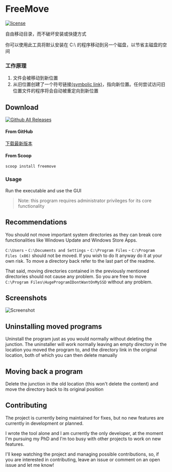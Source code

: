 # FreeMove
[![license](https://img.shields.io/github/license/ImDema/FreeMove.svg)](https://github.com/imDema/FreeMove/blob/master/LICENSE.txt)

自由移动目录，而不破坏安装或快捷方式

你可以使用此工具将默认安装在 C:\ 的程序移动到另一个磁盘，以节省主磁盘的空间

### 工作原理
1. 文件会被移动到新位置
2. 从旧位置创建了一个符号链接[(symbolic link)](https://www.wikiwand.com/en/NTFS_junction_point)，指向新位置。任何尝试访问旧位置文件的程序将会自动被重定向到新位置
## Download
[![Github All Releases](https://img.shields.io/github/downloads/imDema/FreeMove/total.svg)](https://github.com/imDema/FreeMove/releases/latest)

#### From GitHub

[下载最新版本](https://github.com/imDema/FreeMove/releases/latest)

#### From Scoop

```
scoop install freemove
```

### Usage

Run the executable and use the GUI

> Note: this program requires administrator privileges for its core functionality

## Recommendations
You should not move important system directories as they can break core functionalities like Windows Update and Windows Store Apps.

`C:\Users` - `C:\Documents and Settings` - `C:\Program Files` - `C:\Program Files (x86)` should not be moved. If you wish to do It anyway do it at your own risk. To move a directory back refer to the last part of the readme.

That said, moving directories contained in the previously mentioned directories should not cause any problem. So you are free to move `C:\Program Files\HugeProgramIDontWantOnMySSD` without any problem.

## Screenshots
![Screenshot](http://i.imgur.com/fW6ZEg3.png)

## Uninstalling moved programs
Uninstall the program just as you would normally without deleting the junction. The uninstaller will work normally leaving an empty directory in the location you moved the program to, and the directory link in the original location, both of which you can then delete manually

## Moving back a program
Delete the junction in the old location (this won't delete the content) and move the directory back to its original position

## Contributing

The project is currently being maintained for fixes, but no new features are currently in development or planned.

I wrote the tool alone and I am currently the only developer, at the moment I'm pursuing my PhD and I'm too busy with other projects to work on new features.

I'll keep watching the project and managing possible contributions, so, if you are interested in contributing, leave an issue or comment on an open issue and let me know!
